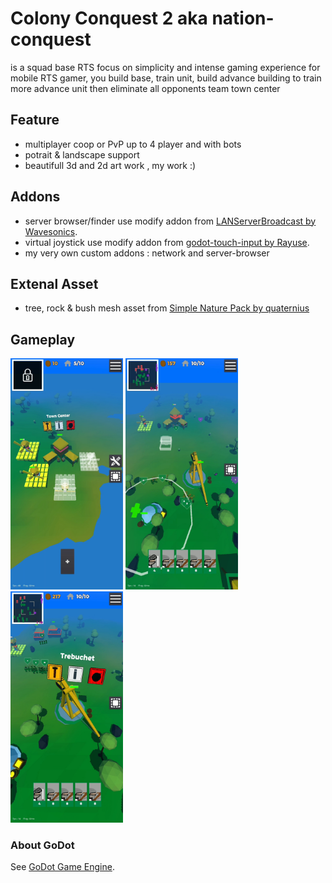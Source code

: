 # Colony Conquest 2 aka nation-conquest

is a squad base RTS focus on simplicity and intense gaming experience for mobile RTS gamer, you build base, train unit, build advance building to train more advance unit then eliminate all opponents team town center


## Feature
- multiplayer coop or PvP up to 4 player and with bots
- potrait & landscape support
- beautifull 3d and 2d art work , my work :)



## Addons
- server browser/finder use modify addon from [LANServerBroadcast by Wavesonics](https://github.com/Wavesonics/LANServerBroadcast).
- virtual joystick use modify addon from [godot-touch-input by Rayuse](https://github.com/Rayuse/godot-touch-input).
- my very own custom addons : network and server-browser


## Extenal Asset
- tree, rock & bush mesh asset from [Simple Nature Pack by quaternius](https://quaternius.com/packs/simplenature.html)



## Gameplay

<img src="https://raw.githubusercontent.com/renosyah/nation-conquest/master/ss/1.jpg" width="180" height="370" />

 
<img src="https://raw.githubusercontent.com/renosyah/nation-conquest/master/ss/2.jpg" width="180" height="370" />


<img src="https://raw.githubusercontent.com/renosyah/nation-conquest/master/ss/3.jpg" width="180" height="370" />



### About GoDot
See [GoDot Game Engine](https://godotengine.org).